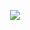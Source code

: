 <p align="center">
<img src="https://i.imgur.com/AUZasm5.jpg" >
</p>

<blockquote class="imgur-embed-pub" lang="en" data-id="a/jlK0gJ9"><a href="//imgur.com/jlK0gJ9"></a></blockquote><script async src="//s.imgur.com/min/embed.js" charset="utf-8"></script>

<!--stackedit_data:
eyJoaXN0b3J5IjpbNDk0NDI0NjAsNTc3OTkxODIwLDE1NzYwNz
kyMzZdfQ==
-->